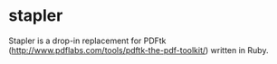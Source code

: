 stapler
=======

Stapler is a drop-in replacement for PDFtk (http://www.pdflabs.com/tools/pdftk-the-pdf-toolkit/) written in Ruby.
